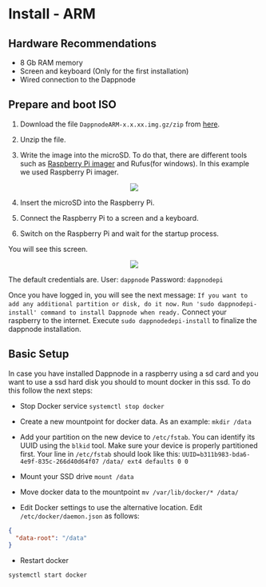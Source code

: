 # Install - ARM

## Hardware Recommendations

- 8 Gb RAM memory
- Screen and keyboard (Only for the first installation)
- Wired connection to the Dappnode

## Prepare and boot ISO

1. Download the file `DappnodeARM-x.x.xx.img.gz/zip` from [here](https://github.com/dappnode/Dappnode/releases/tag/v0.2.39).

2. Unzip the file.

3. Write the image into the microSD. To do that, there are different tools such as [Raspberry Pi imager](https://www.raspberrypi.org/software/) and Rufus(for windows). In this example we used Raspberry Pi imager.

<p align="center">
    <img src="../../../../img/arm_installation_1.png"/>
</p>

4. Insert the microSD into the Raspberry Pi.

5. Connect the Raspberry Pi to a screen and a keyboard.

6. Switch on the Raspberry Pi and wait for the startup process.

You will see this screen.

<p align="center">
    <img src="../../../../img/arm_installation_2.jpeg"/>
</p>

The default credentials are.
User:
`dappnode`
Password:
`dappnodepi`

Once you have logged in, you will see the next message:
`If you want to add any additional partition or disk, do it now.`
`Run 'sudo dappnodepi-install' command to install Dappnode when ready.`
Connect your raspberry to the internet.
Execute `sudo dappnodedepi-install` to finalize the dappnode installation.

## Basic Setup

In case you have installed Dappnode in a raspberry using a sd card and you want to use a ssd hard disk you should to mount docker in this ssd. To do this follow the next steps:

- Stop Docker service
  `systemctl stop docker`

- Create a new mountpoint for docker data. As an example:
  `mkdir /data`

- Add your partition on the new device to `/etc/fstab`. You can identify its UUID using the `blkid` tool. Make sure your device is properly partitioned first. Your line in `/etc/fstab` should look like this:
  `UUID=b311b983-bda6-4e9f-835c-266d40d64f07 /data/ ext4 defaults 0 0`

- Mount your SSD drive
  `mount /data`

- Move docker data to the mountpoint
  `mv /var/lib/docker/* /data/`

- Edit Docker settings to use the alternative location. Edit `/etc/docker/daemon.json` as follows:

```json
{
  "data-root": "/data"
}
```

- Restart docker

`systemctl start docker`
